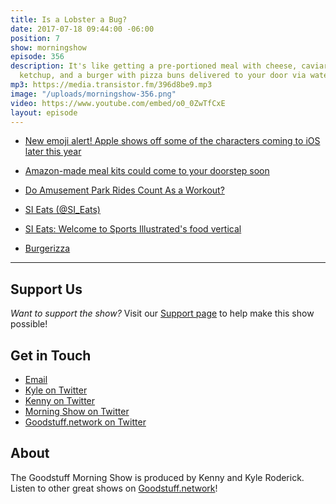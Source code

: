 ```yaml
---
title: Is a Lobster a Bug?
date: 2017-07-18 09:44:00 -06:00
position: 7
show: morningshow
episode: 356
description: It's like getting a pre-portioned meal with cheese, caviar, breakfast
  ketchup, and a burger with pizza buns delivered to your door via waterslide.
mp3: https://media.transistor.fm/396d8be9.mp3
image: "/uploads/morningshow-356.png"
video: https://www.youtube.com/embed/o0_0ZwTfCxE
layout: episode
---
```


* [New emoji alert! Apple shows off some of the characters coming to iOS later this year](https://www.imore.com/new-emoji-alert-apple-shows-some-characters-coming-ios-later-year)

* [Amazon-made meal kits could come to your doorstep soon](https://arstechnica.com/business/2017/07/amazon-may-enter-the-meal-kit-market-pushing-blue-apron-further-to-the-edge/)

* [Do Amusement Park Rides Count As a Workout?](http://www.shape.com/fitness/cardio/do-amusement-parks-count-workout)

* [SI Eats (@SI_Eats)](https://twitter.com/SI_Eats)

* [SI Eats: Welcome to Sports Illustrated's food vertical](https://www.si.com/eats/2017/06/30/welcome-to-si-eats-food-vertical)

* [Burgerizza](https://cdn-s3.si.com/s3fs-public/2017/06/28/burgerizza2.jpg)

---

## Support Us
*Want to support the show?* Visit our [Support page](https://goodstuff.network/support) to help make this show possible!

## Get in Touch
* [Email](mailto:kyle@goodstuff.network)
* [Kyle on Twitter](http://twitter.com/dogburps)
* [Kenny on Twitter](http://twitter.com/pizzarobotics)
* [Morning Show on Twitter](http://twitter.com/morningshowam)
* [Goodstuff.network on Twitter](http://twitter.com/goodstufffm)

## About
The Goodstuff Morning Show is produced by Kenny and Kyle Roderick. Listen to other great shows on [Goodstuff.network](http://goodstuff.network/shows)!
